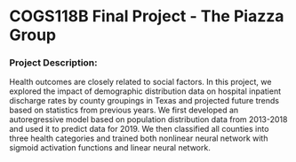 # COGS118B Final Project - The Piazza Group

### Project Description:
Health outcomes are closely related to social factors. In this project, we explored the impact of demographic distribution data on hospital inpatient discharge rates by county groupings in Texas and projected future trends based on statistics from previous years. We first developed an autoregressive model based on population distribution data from 2013-2018 and used it to predict data for 2019. We then classified all counties into three health categories and trained both nonlinear neural network with sigmoid activation functions and linear neural network.
